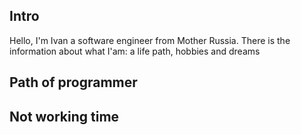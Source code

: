 ## Intro

Hello, I'm Ivan a software engineer from Mother Russia. There is the information about what I'am: a life path, hobbies and dreams

## Path of programmer

## Not working time
